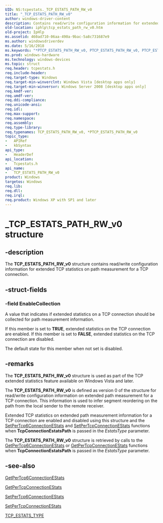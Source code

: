 ```yaml
---
UID: NS:tcpestats._TCP_ESTATS_PATH_RW_v0
title: "_TCP_ESTATS_PATH_RW_v0"
author: windows-driver-content
description: Contains read/write configuration information for extended TCP statistics on path measurement for a TCP connection.
old-location: iphlp\tcp_estats_path_rw_v0.htm
old-project: IpHlp
ms.assetid: 460ad710-06aa-490a-9bac-5a8c731687e9
ms.author: windowsdriverdev
ms.date: 5/16/2018
ms.keywords: "*PTCP_ESTATS_PATH_RW_v0, PTCP_ESTATS_PATH_RW_v0, PTCP_ESTATS_PATH_RW_v0 structure pointer [IP Helper], TCP_ESTATS_PATH_RW_v0, TCP_ESTATS_PATH_RW_v0 structure [IP Helper], _TCP_ESTATS_PATH_RW_v0, iphlp.tcp_estats_path_rw_v0, tcpestats/PTCP_ESTATS_PATH_RW_v0, tcpestats/TCP_ESTATS_PATH_RW_v0"
ms.prod: windows-hardware
ms.technology: windows-devices
ms.topic: struct
req.header: tcpestats.h
req.include-header: 
req.target-type: Windows
req.target-min-winverclnt: Windows Vista [desktop apps only]
req.target-min-winversvr: Windows Server 2008 [desktop apps only]
req.kmdf-ver: 
req.umdf-ver: 
req.ddi-compliance: 
req.unicode-ansi: 
req.idl: 
req.max-support: 
req.namespace: 
req.assembly: 
req.type-library: 
req.typenames: TCP_ESTATS_PATH_RW_v0, *PTCP_ESTATS_PATH_RW_v0
topic_type:
-	APIRef
-	kbSyntax
api_type:
-	HeaderDef
api_location:
-	Tcpestats.h
api_name:
-	TCP_ESTATS_PATH_RW_v0
product: Windows
targetos: Windows
req.lib: 
req.dll: 
req.irql: 
req.product: Windows XP with SP1 and later
---
```


# _TCP_ESTATS_PATH_RW_v0 structure


## -description


The <b>TCP_ESTATS_PATH_RW_v0</b> structure contains read/write configuration information for extended TCP statistics on path measurement for a TCP connection.


## -struct-fields




### -field EnableCollection

A value that indicates if extended statistics on a TCP connection should be collected for path measurement information. 

If this member is set to <b>TRUE</b>, extended statistics on the TCP connection are enabled. If this member is set to <b>FALSE</b>, extended statistics on the TCP connection are disabled. 

The default state for this member when not set is disabled.


## -remarks



The <b>TCP_ESTATS_PATH_RW_v0</b> structure is used as part of the TCP extended statistics feature available on Windows Vista and later. 

The <b>TCP_ESTATS_PATH_RW_v0</b> is defined as version 0 of the structure for  read/write configuration information on extended path measurement for a TCP connection.  This information is used to infer segment reordering on the path from the local sender to the remote receiver. 

Extended TCP statistics on extended path measurement information for a TCP connection are enabled and disabled using this structure and the <a href="https://msdn.microsoft.com/89ace750-ec32-46cb-8526-233f847ba9f4">SetPerTcp6ConnectionEStats</a> and <a href="https://msdn.microsoft.com/96d838ca-69e3-4a73-b969-3e6e810a0a69">SetPerTcpConnectionEStats</a> functions when <b>TcpConnectionEstatsPath</b> is passed in the <i>EstatsType</i> parameter.

The <b>TCP_ESTATS_PATH_RW_v0</b> structure is retrieved by calls to  the <a href="https://msdn.microsoft.com/291aabe7-a4e7-4cc7-9cf3-4a4bc021e15e">GetPerTcp6ConnectionEStats</a> or <a href="https://msdn.microsoft.com/71b9d795-6050-4a1a-9949-2c970801f52c">GetPerTcpConnectionEStats</a> functions when <b>TcpConnectionEstatsPath</b> is passed in the <i>EstatsType</i> parameter. 




## -see-also




<a href="https://msdn.microsoft.com/291aabe7-a4e7-4cc7-9cf3-4a4bc021e15e">GetPerTcp6ConnectionEStats</a>



<a href="https://msdn.microsoft.com/71b9d795-6050-4a1a-9949-2c970801f52c">GetPerTcpConnectionEStats</a>



<a href="https://msdn.microsoft.com/89ace750-ec32-46cb-8526-233f847ba9f4">SetPerTcp6ConnectionEStats</a>



<a href="https://msdn.microsoft.com/96d838ca-69e3-4a73-b969-3e6e810a0a69">SetPerTcpConnectionEStats</a>



<a href="https://msdn.microsoft.com/96f55528-e74a-4360-a7a2-54ba19c3a284">TCP_ESTATS_TYPE</a>
 

 

